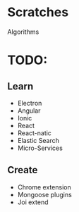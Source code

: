 # Scratches
Algorithms 

# TODO: 
## Learn
- Electron
- Angular
- Ionic
- React
- React-natic
- Elastic Search
- Micro-Services

## Create
- Chrome extension
- Mongoose plugins
- Joi extend
